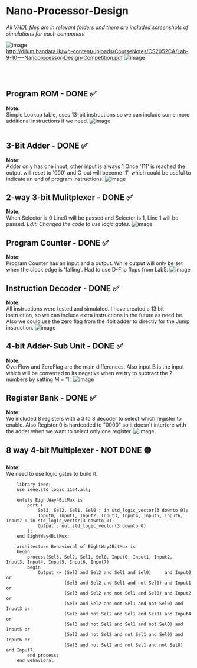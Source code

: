 # Nano-Processor-Design

*All VHDL files are in relevant folders and there are included screenshots of simulations for each component*

![image](https://github.com/psychlone77/Nano-Processor-Design/assets/127029023/24b7ac63-57e2-49fd-9400-5081940fa8f5)
<br> http://dilum.bandara.lk/wp-content/uploads/CourseNotes/CS2052CA/Lab-9-10-–-Nanoprocessor-Design-Competition.pdf
![image](https://github.com/psychlone77/Nano-Processor-Design/assets/127029023/f6c42d60-6524-4ac8-978b-5c4aa7db6c27)

<br>
<br>


## Program ROM - DONE ✅

**Note**:<br>
Simple Lookup table, uses 13-bit instructions so we can include some more additional instructions if we need.
![image](https://github.com/psychlone77/Nano-Processor-Design/assets/127029023/df47c82d-e4ca-4464-bb0a-e5ca35c50dea)
<br>
<br>


## 3-Bit Adder - DONE ✅

**Note**:<br>
Adder only has one input, other input is always 1
Once '111' is reached the output will reset to '000' and C_out will become '1', which could be useful to indicate an end of program instructions.
![image](https://github.com/psychlone77/Nano-Processor-Design/assets/127029023/a131ad93-793b-46b9-9848-7504357e587c)
<br>


## 2-way 3-bit Mulitplexer - DONE ✅

**Note**:<br>
When Selector is 0 Line0 will be passed and Selector is 1, Line 1 will be passed.
*Edit: Changed the code to use logic gates.*
![image](https://github.com/psychlone77/Nano-Processor-Design/assets/127029023/f74aad5e-7c33-4791-9f12-1a113e32515f)


## Program Counter - DONE ✅
**Note**:<br>
Program Counter has an input and a output. While output will only be set when the clock edge is 'falling'. Had to use D-Flip flops from Lab5.
![image](https://github.com/psychlone77/Nano-Processor-Design/assets/127029023/1b7b5496-5f06-43a1-a375-da9aa1956221)


## Instruction Decoder - DONE ✅

**Note**:<br>
All instructions were tested and simulated. I have created a 13 bit instruction, so we can include extra instructions in the future as need be. Also we could use the zero flag from the 4bit adder to directly for the Jump instruction.
![image](https://github.com/psychlone77/Nano-Processor-Design/assets/127029023/b7811b2a-c1c4-414c-b110-0502941b280b)


## 4-bit Adder-Sub Unit - DONE ✅

**Note**:<br>
OverFlow and ZeroFlag are the main differences. Also input B is the input which will be converted to its negative when we try to subtract the 2 numbers by setting M = '1'.
![image](https://github.com/psychlone77/Nano-Processor-Design/assets/127029023/37a04da8-3692-4177-9606-04dea3f59379)


## Register Bank - DONE ✅

**Note**:<br>
We included 8 registers with a 3 to 8 decoder to select which register to enable. Also Register 0 is hardcoded to "0000" so it doesn't interfere with the adder when we want to select only one register.
![image](https://github.com/psychlone77/Nano-Processor-Design/assets/129372525/04de7e32-02b9-42da-849f-68b5092c053e)


## 8 way 4-bit Multiplexer - NOT DONE 🟡

**Note**:<br>
We need to use logic gates to build it.

        library ieee;
        use ieee.std_logic_1164.all;

        entity EightWay4BitMux is
            port (
                Sel3, Sel2, Sel1, Sel0 : in std_logic_vector(3 downto 0);
                Input0, Input1, Input2, Input3, Input4, Input5, Input6, Input7 : in std_logic_vector(3 downto 0);
                Output : out std_logic_vector(3 downto 0)
            );
        end EightWay4BitMux;

        architecture Behavioral of EightWay4BitMux is
        begin
            process(Sel3, Sel2, Sel1, Sel0, Input0, Input1, Input2, Input3, Input4, Input5, Input6, Input7)
            begin
                Output <= (Sel3 and Sel2 and Sel1 and Sel0)     and Input0     or
                          (Sel3 and Sel2 and Sel1 and not Sel0) and Input1     or
                          (Sel3 and Sel2 and not Sel1 and Sel0) and Input2     or
                          (Sel3 and Sel2 and not Sel1 and not Sel0) and Input3 or
                          (Sel3 and not Sel2 and Sel1 and Sel0) and Input4     or
                          (Sel3 and not Sel2 and Sel1 and not Sel0) and Input5 or
                          (Sel3 and not Sel2 and not Sel1 and Sel0) and Input6 or
                          (Sel3 and not Sel2 and not Sel1 and not Sel0) and Input7;
            end process;
        end Behavioral

